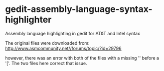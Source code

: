 gedit-assembly-language-syntax-highlighter
==========================================

Assembly language highlighting in gedit for AT&amp;T and Intel syntax

The original files were downloaded from:
http://www.asmcommunity.net//forums/topic/?id=29796

however, there was an error with both of the files with a missing '\' before a '['. The two files here correct that issue.
